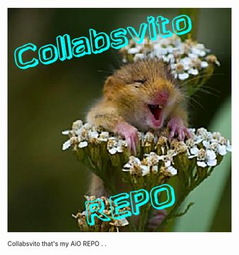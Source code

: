 ![alt text][logo]

[logo]: REPOSITORIES/repository.collabsvito/icon.png

Collabsvito that's my AiO REPO
.
.

